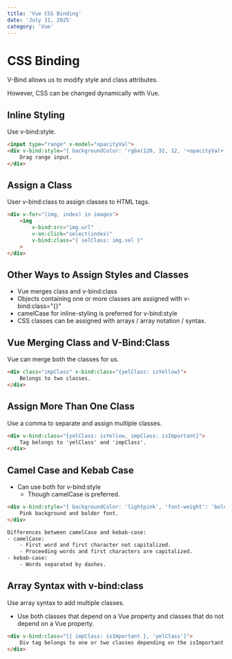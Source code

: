 ```yaml
---
title: 'Vue CSS Binding'
date: 'July 11, 2025'
category: 'Vue'
---
```


# CSS Binding

V-Bind allows us to modify style and class attributes.

However, CSS can be changed dynamically with Vue.

## Inline Styling

Use v-bind:style.

```html
<input type="range" v-model="opacityVal">
<div v-bind:style="{ backgroundColor: 'rgba(120, 32, 12, '+opacityVal+')' }">
    Drag range input.
</div>
```

## Assign a Class

User v-bind:class to assign classes to HTML tags.

```html
<div v-for="(img, index) in images">
    <img
        v-bind:src="img.url"
        v-on:click="select(index)"
        v-bind:class="{ selClass: img.sel }"
    >
</div>
```

## Other Ways to Assign Styles and Classes

- Vue merges class and v-bind:class
- Objects containing one or more classes are assigned with v-bind:class="{}"
- camelCase for inline-styling is preferred for v-bind:style
- CSS classes can be assigned with arrays / array notation / syntax.

## Vue Merging Class and V-Bind:Class

Vue can merge both the classes for us.

```html
<div class="impClass" v-bind:class="{yelClass: isYellow}">
    Belongs to two classes.
</div>
```

## Assign More Than One Class

Use a comma to separate and assign multiple classes.

```html
<div v-bind:class="{yelClass: isYellow, impClass: isImportant}">
    Tag belongs to 'yelClass' and 'impClass'.
</div>
```

## Camel Case and Kebab Case

- Can use both for v-bind:style
    - Though camelCase is preferred.

```html
<div v-bind:style="{ backgroundColor: 'lightpink', 'font-weight': 'bolder' }">
    Pink background and bolder font.
</div>

Differences between camelCase and kebab-case:
- camelCase:
    - First word and first character not capitalized.
    - Proceeding words and first characters are capitalized.
- kebab-case:
    - Words separated by dashes.
```

## Array Syntax with v-bind:class

Use array syntax to add multiple classes.
- Use both classes that depend on a Vue property and classes that do not depend on a Vue property.

```html
<div v-bind:class="[{ impClass: isImportant }, 'yelClass']">
    Div tag belongs to one or two classes depending on the isImportant property.
</div>
```

